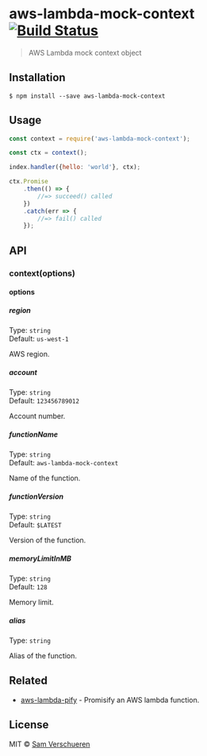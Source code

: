# aws-lambda-mock-context [![Build Status](https://travis-ci.org/SamVerschueren/aws-lambda-mock-context.svg?branch=master)](https://travis-ci.org/SamVerschueren/aws-lambda-mock-context)

> AWS Lambda mock context object


## Installation

```
$ npm install --save aws-lambda-mock-context
```


## Usage

```js
const context = require('aws-lambda-mock-context');

const ctx = context();

index.handler({hello: 'world'}, ctx);

ctx.Promise
    .then(() => {
        //=> succeed() called
    })
    .catch(err => {
        //=> fail() called
    });
```


## API

### context(options)

#### options

##### region

Type: `string`<br>
Default: `us-west-1`

AWS region.

##### account

Type: `string`<br>
Default: `123456789012`

Account number.

##### functionName

Type: `string`<br>
Default: `aws-lambda-mock-context`

Name of the function.

##### functionVersion

Type: `string`<br>
Default: `$LATEST`

Version of the function.

##### memoryLimitInMB

Type: `string`<br>
Default: `128`

Memory limit.

##### alias

Type: `string`

Alias of the function.


## Related

- [aws-lambda-pify](https://github.com/SamVerschueren/aws-lambda-pify) - Promisify an AWS lambda function.


## License

MIT © [Sam Verschueren](https://github.com/SamVerschueren)
